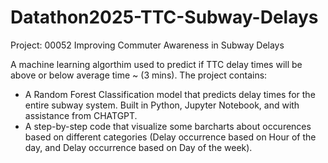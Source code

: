 # Datathon2025-TTC-Subway-Delays
Project: 00052 Improving Commuter Awareness in Subway Delays

A machine learning algorthim used to predict if TTC delay times will be above or below average time ~ (3 mins). The project contains:
* A Random Forest Classification model that predicts delay times for the entire subway system. Built in Python, Jupyter Notebook, and with assistance from CHATGPT.
* A step-by-step code that visualize some barcharts about occurences based on different categories (Delay occurrence based on Hour of the day, and Delay occurrence based on Day of the week).

